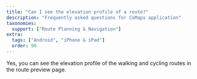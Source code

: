 ```yaml
---
title: "Can I see the elevation profile of a route?"
description: "Frequently asked questions for CoMaps application"
taxonomies:
  support: ["Route Planning & Navigation"]
extra:
  tags: ["Android", "iPhone & iPad"]
  order: 90
---
```


Yes, you can see the elevation profile of the walking and cycling routes in the route preview page.
